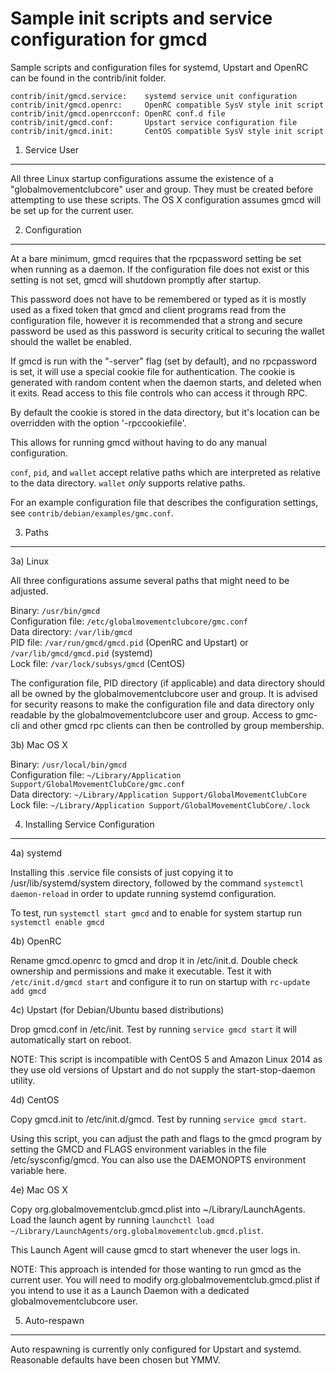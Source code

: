 Sample init scripts and service configuration for gmcd
==========================================================

Sample scripts and configuration files for systemd, Upstart and OpenRC
can be found in the contrib/init folder.

    contrib/init/gmcd.service:    systemd service unit configuration
    contrib/init/gmcd.openrc:     OpenRC compatible SysV style init script
    contrib/init/gmcd.openrcconf: OpenRC conf.d file
    contrib/init/gmcd.conf:       Upstart service configuration file
    contrib/init/gmcd.init:       CentOS compatible SysV style init script

1. Service User
---------------------------------

All three Linux startup configurations assume the existence of a "globalmovementclubcore" user
and group.  They must be created before attempting to use these scripts.
The OS X configuration assumes gmcd will be set up for the current user.

2. Configuration
---------------------------------

At a bare minimum, gmcd requires that the rpcpassword setting be set
when running as a daemon.  If the configuration file does not exist or this
setting is not set, gmcd will shutdown promptly after startup.

This password does not have to be remembered or typed as it is mostly used
as a fixed token that gmcd and client programs read from the configuration
file, however it is recommended that a strong and secure password be used
as this password is security critical to securing the wallet should the
wallet be enabled.

If gmcd is run with the "-server" flag (set by default), and no rpcpassword is set,
it will use a special cookie file for authentication. The cookie is generated with random
content when the daemon starts, and deleted when it exits. Read access to this file
controls who can access it through RPC.

By default the cookie is stored in the data directory, but it's location can be overridden
with the option '-rpccookiefile'.

This allows for running gmcd without having to do any manual configuration.

`conf`, `pid`, and `wallet` accept relative paths which are interpreted as
relative to the data directory. `wallet` *only* supports relative paths.

For an example configuration file that describes the configuration settings,
see `contrib/debian/examples/gmc.conf`.

3. Paths
---------------------------------

3a) Linux

All three configurations assume several paths that might need to be adjusted.

Binary:              `/usr/bin/gmcd`  
Configuration file:  `/etc/globalmovementclubcore/gmc.conf`  
Data directory:      `/var/lib/gmcd`  
PID file:            `/var/run/gmcd/gmcd.pid` (OpenRC and Upstart) or `/var/lib/gmcd/gmcd.pid` (systemd)  
Lock file:           `/var/lock/subsys/gmcd` (CentOS)  

The configuration file, PID directory (if applicable) and data directory
should all be owned by the globalmovementclubcore user and group.  It is advised for security
reasons to make the configuration file and data directory only readable by the
globalmovementclubcore user and group.  Access to gmc-cli and other gmcd rpc clients
can then be controlled by group membership.

3b) Mac OS X

Binary:              `/usr/local/bin/gmcd`  
Configuration file:  `~/Library/Application Support/GlobalMovementClubCore/gmc.conf`  
Data directory:      `~/Library/Application Support/GlobalMovementClubCore`
Lock file:           `~/Library/Application Support/GlobalMovementClubCore/.lock`

4. Installing Service Configuration
-----------------------------------

4a) systemd

Installing this .service file consists of just copying it to
/usr/lib/systemd/system directory, followed by the command
`systemctl daemon-reload` in order to update running systemd configuration.

To test, run `systemctl start gmcd` and to enable for system startup run
`systemctl enable gmcd`

4b) OpenRC

Rename gmcd.openrc to gmcd and drop it in /etc/init.d.  Double
check ownership and permissions and make it executable.  Test it with
`/etc/init.d/gmcd start` and configure it to run on startup with
`rc-update add gmcd`

4c) Upstart (for Debian/Ubuntu based distributions)

Drop gmcd.conf in /etc/init.  Test by running `service gmcd start`
it will automatically start on reboot.

NOTE: This script is incompatible with CentOS 5 and Amazon Linux 2014 as they
use old versions of Upstart and do not supply the start-stop-daemon utility.

4d) CentOS

Copy gmcd.init to /etc/init.d/gmcd. Test by running `service gmcd start`.

Using this script, you can adjust the path and flags to the gmcd program by
setting the GMCD and FLAGS environment variables in the file
/etc/sysconfig/gmcd. You can also use the DAEMONOPTS environment variable here.

4e) Mac OS X

Copy org.globalmovementclub.gmcd.plist into ~/Library/LaunchAgents. Load the launch agent by
running `launchctl load ~/Library/LaunchAgents/org.globalmovementclub.gmcd.plist`.

This Launch Agent will cause gmcd to start whenever the user logs in.

NOTE: This approach is intended for those wanting to run gmcd as the current user.
You will need to modify org.globalmovementclub.gmcd.plist if you intend to use it as a
Launch Daemon with a dedicated globalmovementclubcore user.

5. Auto-respawn
-----------------------------------

Auto respawning is currently only configured for Upstart and systemd.
Reasonable defaults have been chosen but YMMV.
